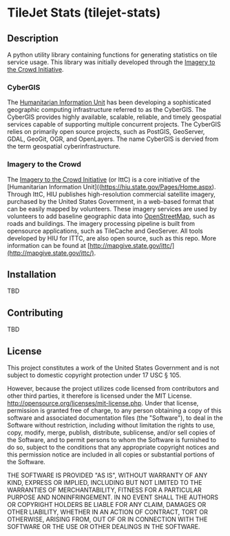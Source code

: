 TileJet Stats (tilejet-stats)
================

## Description

A python utility library containing functions for generating statistics on tile service usage.  This library was initially developed through the [Imagery to the Crowd Initiative](http://mapgive.state.gov/ittc/).

### CyberGIS
The [Humanitarian Information Unit](https://hiu.state.gov/Pages/Home.aspx) has been developing a sophisticated geographic computing infrastructure referred to as the CyberGIS. The CyberGIS provides highly available, scalable, reliable, and timely geospatial services capable of supporting multiple concurrent projects.  The CyberGIS relies on primarily open source projects, such as PostGIS, GeoServer, GDAL, GeoGit, OGR, and OpenLayers.  The name CyberGIS is dervied from the term geospatial cyberinfrastructure.

### Imagery to the Crowd
The [Imagery to the Crowd Initiative](http://mapgive.state.gov/ittc/) (or IttC) is a core initiative of the [Humanitarian Information Unit]((https://hiu.state.gov/Pages/Home.aspx).  Through IttC, HIU publishes high-resolution commercial satellite imagery, purchased by the United States Government, in a web-based format that can be easily mapped by volunteers.  These imagery services are used by volunteers to add baseline geographic data into [OpenStreetMap](http://www.openstreetmap.org/), such as roads and buildings.  The imagery processing pipeline is built from opensource applications, such as TileCache and GeoServer.  All tools developed by HIU for ITTC, are also open source, such as this repo.  More information can be found at [http://mapgive.state.gov/ittc/](http://mapgive.state.gov/ittc/).


## Installation

TBD

## Contributing

TBD

## License
This project constitutes a work of the United States Government and is not subject to domestic copyright protection under 17 USC § 105.

However, because the project utilizes code licensed from contributors and other third parties, it therefore is licensed under the MIT License. http://opensource.org/licenses/mit-license.php. Under that license, permission is granted free of charge, to any person obtaining a copy of this software and associated documentation files (the "Software"), to deal in the Software without restriction, including without limitation the rights to use, copy, modify, merge, publish, distribute, sublicense, and/or sell copies of the Software, and to permit persons to whom the Software is furnished to do so, subject to the conditions that any appropriate copyright notices and this permission notice are included in all copies or substantial portions of the Software.

THE SOFTWARE IS PROVIDED "AS IS", WITHOUT WARRANTY OF ANY KIND, EXPRESS OR IMPLIED, INCLUDING BUT NOT LIMITED TO THE WARRANTIES OF MERCHANTABILITY, FITNESS FOR A PARTICULAR PURPOSE AND NONINFRINGEMENT. IN NO EVENT SHALL THE AUTHORS OR COPYRIGHT HOLDERS BE LIABLE FOR ANY CLAIM, DAMAGES OR OTHER LIABILITY, WHETHER IN AN ACTION OF CONTRACT, TORT OR OTHERWISE, ARISING FROM, OUT OF OR IN CONNECTION WITH THE SOFTWARE OR THE USE OR OTHER DEALINGS IN THE SOFTWARE.
